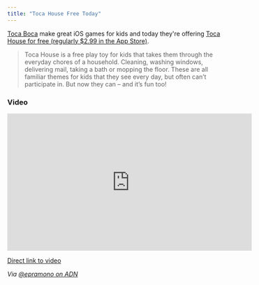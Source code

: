 ```yaml
---
title: "Toca House Free Today"
---
```

<p><a href="http://tocaboca.com">Toca Boca</a> make great iOS games for kids and today they're offering <a href="http://target.georiot.com/Proxy.ashx?tsid=528&GR_URL=https%253A%252F%252Fitunes.apple.com%252Fus%252Fapp%252Ftoca-house%252Fid495680460%253Fmt%253D8%2526uo%253D4%2526partnerId%253D30" target="itunes_store">Toca House for free (regularly $2.99 in the App Store)</a>.</p>
<blockquote><p>
  Toca House is a free play toy for kids that takes them through the everyday chores of a household. Cleaning, washing windows, delivering mail, taking a bath or mopping the floor. These are all familiar themes for kids that they see every day, but often can’t participate in. But now they can – and it’s fun too!
</p></blockquote>
<h3>Video</h3>
<p><iframe width="560" height="315" src="http://www.youtube.com/embed/VgrTNyd7IWg" frameborder="0" allowfullscreen></iframe></p>
<p><a href="http://youtu.be/VgrTNyd7IWg">Direct link to video</a></p>
<p><em>Via <a href="https://alpha.app.net/epramono/post/4399262">@epramono on ADN</a></em></p>
<p><a href="http://target.georiot.com/Proxy.ashx?tsid=528&GR_URL=https%253A%252F%252Fitunes.apple.com%252Fus%252Fartist%252Ftoca-boca-ab%252Fid419103351%253Fuo%253D4%2526partnerId%253D30" target="itunes_store"style="display:inline-block;overflow:hidden;background:url(http://linkmaker.itunes.apple.com/htmlResources/assets/images/web/linkmaker/badge_itunes-lrg.png) no-repeat;width:110px;height:40px;@media only screen{background-image:url(http://linkmaker.itunes.apple.com/htmlResources/assets/images/web/linkmaker/badge_itunes-lrg.svg);}"></a></p>
